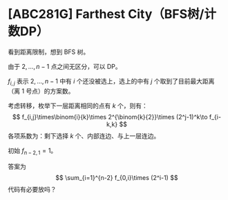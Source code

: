 # [ABC281G] Farthest City（BFS树/计数DP）

看到距离限制，想到 BFS 树。

由于 $2,\dots,n-1$ 点之间无区分，可以 DP。

$f_{i,j}$ 表示 $2,\dots,n-1$ 中有 $i$ 个还没被选上，选上的中有 $j$ 个取到了目前最大距离（离 $1$ 号点）的方案数。

考虑转移，枚举下一层距离相同的点有 $k$ 个，则有：
$$
f_{i,j}\times\binom{i}{k}\times 2^{\binom{k}{2}}\times (2^j-1)^k\to f_{i-k,k}
$$
各项系数为：剩下选择 $k$ 个、内部连边、与上一层连边。

初始 $f_{n-2,1}=1$。

答案为
$$
\sum_{i=1}^{n-2} f_{0,i}\times (2^i-1)
$$
代码有必要放吗？